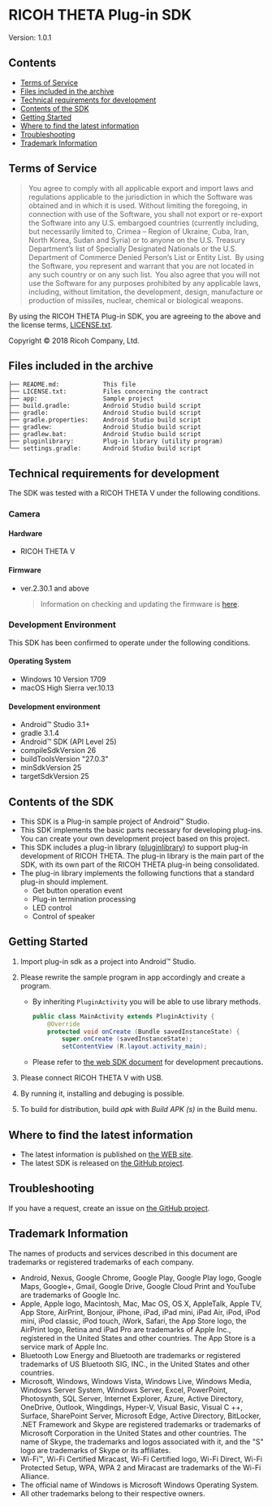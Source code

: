 # RICOH THETA Plug-in SDK

Version: 1.0.1

## Contents

* [Terms of Service](#terms)
* [Files included in the archive](#files)
* [Technical requirements for development](#requirements)
* [Contents of the SDK](#contents)
* [Getting Started](#started)
* [Where to find the latest information](#information)
* [Troubleshooting](#troubleshooting)
* [Trademark Information](#trademark)

<a name="terms"></a>
## Terms of Service

> You agree to comply with all applicable export and import laws and regulations applicable to the jurisdiction in which the Software was obtained and in which it is used. Without limiting the foregoing, in connection with use of the Software, you shall not export or re-export the Software  into any U.S. embargoed countries (currently including, but necessarily limited to, Crimea – Region of Ukraine, Cuba, Iran, North Korea, Sudan and Syria) or  to anyone on the U.S. Treasury Department’s list of Specially Designated Nationals or the U.S. Department of Commerce Denied Person’s List or Entity List.  By using the Software, you represent and warrant that you are not located in any such country or on any such list.  You also agree that you will not use the Software for any purposes prohibited by any applicable laws, including, without limitation, the development, design, manufacture or production of missiles, nuclear, chemical or biological weapons.

By using the RICOH THETA Plug-in SDK, you are agreeing to the above and the license terms, [LICENSE.txt](LICENSE.txt).

Copyright &copy; 2018 Ricoh Company, Ltd.

<a name="files"></a>
## Files included in the archive

```
├── README.md:            This file
├── LICENSE.txt:          Files concerning the contract
├── app:                  Sample project
├── build.gradle:         Android Studio build script
├── gradle:               Android Studio build script
├── gradle.properties:    Android Studio build script
├── gradlew:              Android Studio build script
├── gradlew.bat:          Android Studio build script
├── pluginlibrary:        Plug-in library (utility program)
└── settings.gradle:      Android Studio build script
```

<a name="requirements"></a>
## Technical requirements for development

The SDK was tested with a RICOH THETA V under the following conditions.

### Camera

#### Hardware

* RICOH THETA V

#### Firmware

* ver.2.30.1 and above

    > Information on checking and updating the firmware is [here](https://theta360.com/en/support/manual/v/content/pc/pc_09.html).

### Development Environment

This SDK has been confirmed to operate under the following conditions.

#### Operating System

* Windows 10 Version 1709
* macOS High Sierra ver.10.13

#### Development environment

* Android&trade; Studio 3.1+
* gradle 3.1.4
* Android&trade; SDK (API Level 25)
* compileSdkVersion 26
* buildToolsVersion "27.0.3"
* minSdkVersion 25
* targetSdkVersion 25

<a name="contents"></a>
## Contents of the SDK

* This SDK is a Plug-in sample project of Android&trade; Studio.
* This SDK implements the basic parts necessary for developing plug-ins. You can create your own development project based on this project.
* This SDK includes a plug-in library ([pluginlibrary](pluginlibrary)) to support plug-in development of RICOH THETA. The plug-in library is the main part of the SDK, with its own part of the RICOH THETA plug-in being consolidated.
* The plug-in library implements the following functions that a standard plug-in should implement.
    * Get button operation event
    * Plug-in termination processing
    * LED control
    * Control of speaker

<a name="started"></a>
## Getting Started

1. Import plug-in sdk as a project into Android&trade; Studio.
1. Please rewrite the sample program in app accordingly and create a program.

    * By inheriting `PluginActivity` you will be able to use library methods.

        ```java
        public class MainActivity extends PluginActivity {
            @Override
            protected void onCreate (Bundle savedInstanceState) {
                super.onCreate (savedInstanceState);
                setContentView (R.layout.activity_main);
        ```

    * Please refer to [the web SDK document](https://api.ricoh/docs/theta-plugin/) for development precautions.

1. Please connect RICOH THETA V with USB.
1. By running it, installing and debuging is possible.
1. To build for distribution, build *apk* with *Build APK (s)* in the Build menu.

<a name="information"></a>
## Where to find the latest information

* The latest information is published on [the WEB site](https://api.ricoh/docs/theta-plugin/).
* The latest SDK is released on [the GitHub project](https://github.com/ricohapi/theta-plugin-sdk).

<a name="troubleshooting"></a>
## Troubleshooting

If you have a request, create an issue on [the GitHub project](https://github.com/ricohapi/theta-plugin-sdk/issues).

<a name="trademark"></a>
## Trademark Information

The names of products and services described in this document are trademarks or registered trademarks of each company.

* Android, Nexus, Google Chrome, Google Play, Google Play logo, Google Maps, Google+, Gmail, Google Drive, Google Cloud Print and YouTube are trademarks of Google Inc.
* Apple, Apple logo, Macintosh, Mac, Mac OS, OS X, AppleTalk, Apple TV, App Store, AirPrint, Bonjour, iPhone, iPad, iPad mini, iPad Air, iPod, iPod mini, iPod classic, iPod touch, iWork, Safari, the App Store logo, the AirPrint logo, Retina and iPad Pro are trademarks of Apple Inc., registered in the United States and other countries. The App Store is a service mark of Apple Inc.
* Bluetooth Low Energy and Bluetooth are trademarks or registered trademarks of US Bluetooth SIG, INC., in the United States and other countries.
* Microsoft, Windows, Windows Vista, Windows Live, Windows Media, Windows Server System, Windows Server, Excel, PowerPoint, Photosynth, SQL Server, Internet Explorer, Azure, Active Directory, OneDrive, Outlook, Wingdings, Hyper-V, Visual Basic, Visual C ++, Surface, SharePoint Server, Microsoft Edge, Active Directory, BitLocker, .NET Framework and Skype are registered trademarks or trademarks of Microsoft Corporation in the United States and other countries. The name of Skype, the trademarks and logos associated with it, and the "S" logo are trademarks of Skype or its affiliates.
* Wi-Fi™, Wi-Fi Certified Miracast, Wi-Fi Certified logo, Wi-Fi Direct, Wi-Fi Protected Setup, WPA, WPA 2 and Miracast are trademarks of the Wi-Fi Alliance.
* The official name of Windows is Microsoft Windows Operating System.
* All other trademarks belong to their respective owners.
